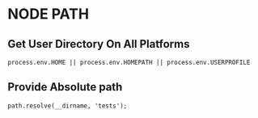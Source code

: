 # NODE PATH

## Get User Directory On All Platforms

`process.env.HOME || process.env.HOMEPATH || process.env.USERPROFILE`

## Provide Absolute path

`path.resolve(__dirname, 'tests');`

